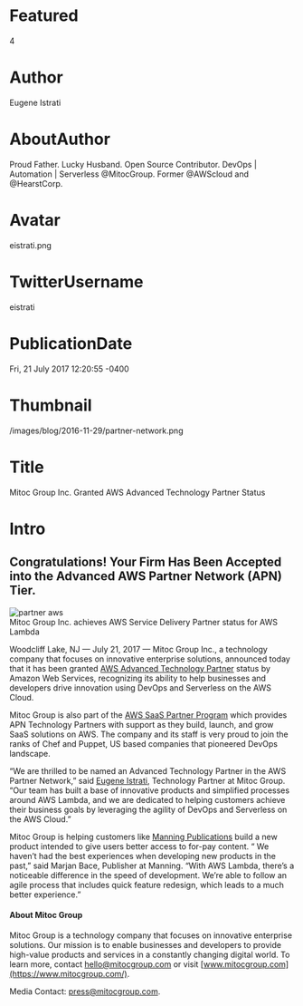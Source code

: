 # Featured
4

# Author
Eugene Istrati

# AboutAuthor
Proud Father. Lucky Husband. Open Source Contributor. DevOps | Automation | Serverless @MitocGroup. Former @AWScloud and @HearstCorp.

# Avatar
eistrati.png

# TwitterUsername
eistrati

# PublicationDate
Fri, 21 July 2017 12:20:55 -0400

# Thumbnail
/images/blog/2016-11-29/partner-network.png

# Title
Mitoc Group Inc. Granted AWS Advanced Technology Partner Status

# Intro
Congratulations! Your Firm Has Been Accepted into the Advanced AWS Partner Network (APN) Tier.
---

<div class="">
    <img src="/images/blog/2016-11-29/partner-network.png" alt="partner aws" />
    <div class="center img-description">
       Mitoc Group Inc. achieves AWS Service Delivery Partner status for AWS Lambda
    </div>
</div>

Woodcliff Lake, NJ — July 21, 2017 — Mitoc Group Inc., a technology company that focuses on innovative enterprise solutions, announced today that it has been granted [AWS Advanced Technology Partner](https://aws.amazon.com/partners/technology) status by Amazon Web Services, recognizing its ability to help businesses and developers drive innovation using DevOps and Serverless on the AWS Cloud.

Mitoc Group is also part of the [AWS SaaS Partner Program](https://aws.amazon.com/partners/saas/) which provides APN Technology Partners with support as they build, launch, and grow SaaS solutions on AWS. The company and its staff is very proud to join the ranks of Chef and Puppet, US based companies that pioneered DevOps landscape.

“We are thrilled to be named an Advanced Technology Partner in the AWS Partner Network,” said [Eugene Istrati](https://linkedin.com/in/eistrati), Technology Partner at Mitoc Group. “Our team has built a base of innovative products and simplified processes around AWS Lambda, and we are dedicated to helping customers achieve their business goals by leveraging the agility of DevOps and Serverless on the AWS Cloud.”

Mitoc Group is helping customers like [Manning Publications](https://www.manning.com/) build a new product intended to give users better access to for-pay content. “ We haven’t had the best experiences when developing new products in the past,” said Marjan Bace, Publisher at Manning. “With AWS Lambda, there’s a noticeable difference in the speed of development. We’re able to follow an agile process that includes quick feature redesign, which leads to a much better experience.”

#### About Mitoc Group

Mitoc Group is a technology company that focuses on innovative enterprise solutions. Our mission is to enable businesses and developers to provide high-value products and services in a constantly changing digital world. To learn more, contact hello@mitocgroup.com or visit [www.mitocgroup.com](https://www.mitocgroup.com/).

Media Contact: press@mitocgroup.com.
